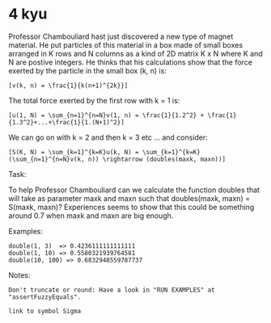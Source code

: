 # 4 kyu

Professor Chambouliard hast just discovered a new type of magnet material. He put particles of this material in a box made of small boxes arranged in K rows and N columns as a kind of 2D matrix K x N where K and N are postive integers. He thinks that his calculations show that the force exerted by the particle in the small box (k, n) is:

    [v(k, n) = \frac{1}{k(n+1)^{2k}}]

The total force exerted by the first row with k = 1 is:

    [u(1, N) = \sum_{n=1}^{n=N}v(1, n) = \frac{1}{1.2^2} + \frac{1}{1.3^2}+...+\frac{1}{1.(N+1)^2}]

We can go on with k = 2 and then k = 3 etc ... and consider:

    [S(K, N) = \sum_{k=1}^{k=K}u(k, N) = \sum_{k=1}^{k=K}(\sum_{n=1}^{n=N}v(k, n)) \rightarrow (doubles(maxk, maxn))]

Task:

To help Professor Chambouliard can we calculate the function doubles that will take as parameter maxk and maxn such that doubles(maxk, maxn) = S(maxk, maxn)? Experiences seems to show that this could be something around 0.7 when maxk and maxn are big enough.

Examples:

    double(1, 3)  => 0.4236111111111111
    double(1, 10) => 0.5580321939764581
    double(10, 100) => 0.6832948559787737

Notes:

    Don't truncate or round: Have a look in "RUN EXAMPLES" at "assertFuzzyEquals".

    link to symbol Sigma

